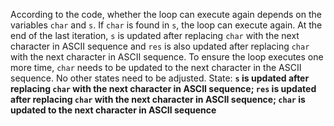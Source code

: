 According to the code, whether the loop can execute again depends on the variables `char` and `s`. If `char` is found in `s`, the loop can execute again. At the end of the last iteration, `s` is updated after replacing `char` with the next character in ASCII sequence and `res` is also updated after replacing `char` with the next character in ASCII sequence. To ensure the loop executes one more time, `char` needs to be updated to the next character in the ASCII sequence. No other states need to be adjusted.
State: **`s` is updated after replacing `char` with the next character in ASCII sequence; `res` is updated after replacing `char` with the next character in ASCII sequence; `char` is updated to the next character in ASCII sequence**